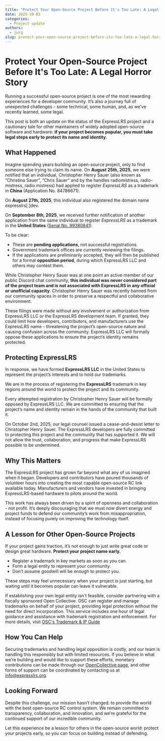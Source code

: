 ```yaml
---
title: "Protect Your Open-Source Project Before It's Too Late: A Legal Horror Story"
date: 2025-10-03
categories:
  - Project update
authors:
  - jurg
slug: protect-your-open-source-project-before-its-too-late-a-legal-horror-story
---
```


# **Protect Your Open-Source Project Before It's Too Late: A Legal Horror Story**

Running a successful open-source project is one of the most rewarding experiences for a developer community. It’s also a
journey full of unexpected challenges \- some technical, some human, and, as we’ve recently learned, some legal.

This post is both an update on the status of the ExpressLRS project and a cautionary tale for other maintainers of
widely adopted open-source software and hardware: **if your project becomes popular, you must take legal steps early to
protect its name and identity.**

## **What Happened**

Imagine spending years building an open-source project, only to find someone else trying to claim its name. On **August
25th, 2025**, we were notified that an individual, Christopher Henry Sauer (also known as “Christina Sauer”, “Chris
Sauer” and by the handles radiomistress, radio-mistress, radio.mistress) had applied to
register *ExpressLRS* as a trademark in **China** (Application No. 84786671).

On **August 27th, 2025**, this individual also registered the domain name expresslrs[.]dev.

On **September 8th, 2025**, we received further notification of another application from the same individual to register
*ExpressLRS* as a trademark in the **United States**
([Serial No. 99380841](https://tsdr.uspto.gov/#caseNumber=99380841&caseSearchType=US_APPLICATION&caseType=DEFAULT&searchType=statusSearch)).

<!-- more -->

To be clear:

* These are **pending applications**, not successful registrations.
* Government trademark offices are currently reviewing the filings.
* If the applications are preliminarily accepted, they will then be published for a formal **opposition period**, during
  which ExpressLRS LLC and others may contest them.

While Christopher Henry Sauer was at one point an active member of our public Discord chat community, **this individual
was never considered part of the project team and is not associated with ExpressLRS in any official or unofficial
capacity**. Christopher Henry Sauer was recently banned from our community spaces in order to preserve a respectful and
collaborative environment.

These filings were made without any involvement or authorization from ExpressLRS LLC or the ExpressLRS development team.
If granted, they could limit how developers, contributors, and manufacturers use the ExpressLRS name \- threatening the
project’s open-source nature and causing confusion across the community. ExpressLRS LLC will formally oppose these
applications to ensure the project’s identity remains protected.

## **Protecting ExpressLRS**

In response, we have formed **ExpressLRS LLC** in the United States to represent the project’s interests and to hold our
trademarks.

We are in the process of registering the **ExpressLRS** trademark in key regions around the world to protect the project
and its community.

Every attempted registration by Christopher Henry Sauer will be formally opposed by ExpressLRS LLC. We are committed to
ensuring that the project’s name and identity remain in the hands of the community that built it.

On October 2nd, 2025, our legal counsel issued a cease-and-desist letter to Christopher Henry Sauer. The ExpressLRS
developers are fully committed to protecting this project and the community that has supported it. We will not allow the
trust, collaboration, and progress that make ExpressLRS possible to be undermined.

## **Why This Matters**

The ExpressLRS project has grown far beyond what any of us imagined when it began. Developers and contributors have
poured thousands of volunteer hours into creating the most capable open-source RC link available today. Manufacturers
and vendors have invested in bringing ExpressLRS-based hardware to pilots around the world.

This work has always been driven by a spirit of openness and collaboration \- not profit. It’s deeply discouraging that
we must now divert energy and project funds to defend our community’s work from misappropriation, instead of focusing
purely on improving the technology itself.

## **A Lesson for Other Open-Source Projects**

If your project gains traction, it’s not enough to just write great code or design great hardware. **Protect your
project name early.**

* Register a trademark in key markets as soon as you can.
* Form a legal entity to represent your community.
* Don’t assume goodwill will be enough to protect you.

These steps may feel unnecessary when your project is just starting, but waiting until it becomes popular can leave it
vulnerable.

If establishing your own legal entity isn't feasible, consider partnering with a fiscally sponsored Open Collective. OSC
can register and manage trademarks on behalf of your project, providing legal protection without the need for direct
incorporation. This service includes one hour of legal guidance and assistance with trademark registration and
enforcement. For more details,
visit [OSC's Trademark & IP Guide](https://docs.oscollective.org/for-hosted-member-projects/trademarks-and-ip)

## **How You Can Help**

Securing trademarks and handling legal opposition is costly, and our team is handling this responsibly but with limited
resources. If you believe in what we’re building and would like to support these efforts, monetary contributions can be
made through our [OpenCollective page](https://opencollective.com/expresslrs), and other forms of support can be
coordinated by contacting us at [info@expresslrs.org](mailto:info@expresslrs.org).

## **Looking Forward**

Despite this challenge, our mission hasn’t changed: to provide the world with the best open-source RC control system. We
remain committed to transparency, collaboration, and innovation, and we’re grateful for the continued support of our
incredible community.

Let this experience be a lesson for others in the open-source world: protect your projects early, so you can focus on
building instead of defending.

